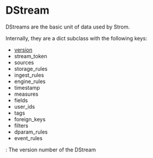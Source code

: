 # DStream
DStreams are the basic unit of data used by Strom.

Internally, they are a dict subclass with the following keys:

- [version](version)
- stream_token
- sources
- storage_rules
- ingest_rules
- engine_rules
- timestamp
- measures
- fields
- user_ids
- tags
- foreign_keys
- filters
- dparam_rules
- event_rules

<a name="version">: The version number of the DStream